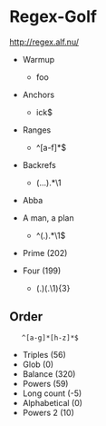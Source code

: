 # Regex-Golf
http://regex.alf.nu/
* Warmup
  * foo
* Anchors
  * ick$
* Ranges
  * ^[a-f]*$
* Backrefs
  * (...).*\1
* Abba

* A man, a plan
  * ^(.).*\1$
* Prime (202)
* Four (199)
  * (.)(.\1){3}
  
## Order

``` 
   ^[a-g]*[h-z]*$
```
* Triples (56)
* Glob (0)
* Balance (320)
* Powers (59)
* Long count (-5)
* Alphabetical (0)
* Powers 2 (10)
